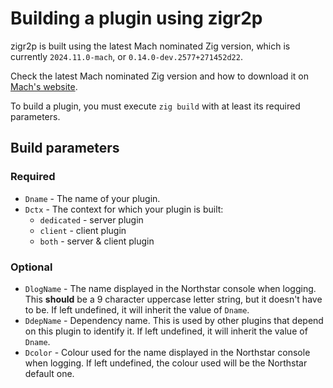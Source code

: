 # Building a plugin using zigr2p

zigr2p is built using the latest Mach nominated Zig version, which is currently `2024.11.0-mach`, or `0.14.0-dev.2577+271452d22`.

Check the latest Mach nominated Zig version and how to download it on [Mach's website](https://machengine.org/docs/nominated-zig/).

To build a plugin, you must execute `zig build` with at least its required parameters.

## Build parameters

### Required

- `Dname` - The name of your plugin.
- `Dctx` - The context for which your plugin is built:
    - `dedicated` - server plugin
    - `client` - client plugin
    - `both` - server & client plugin

### Optional

- `DlogName` - The name displayed in the Northstar console when logging. This **should** be a 9 character uppercase letter string, but it doesn't have to be. If left undefined, it will inherit the value of `Dname`.
- `DdepName` - Dependency name. This is used by other plugins that depend on this plugin to identify it. If left undefined, it will inherit the value of `Dname`.
- `Dcolor` - Colour used for the name displayed in the Northstar console when logging. If left undefined, the colour used will be the Northstar default one.
